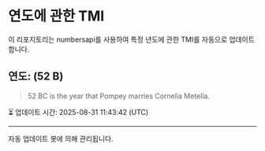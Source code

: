 
# 연도에 관한 TMI

이 리포지토리는 numbersapi를 사용하여 특정 년도에 관한 TMI를 자동으로 업데이트합니다.

## 연도: (52 B)
> 52 BC is the year that Pompey marries Cornelia Metella.

⏳ 업데이트 시간: 2025-08-31 11:43:42 (UTC)

---
자동 업데이트 봇에 의해 관리됩니다.
